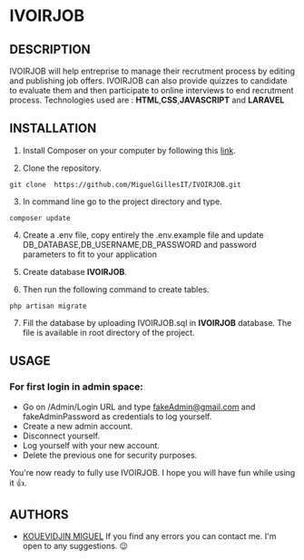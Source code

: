 
# IVOIRJOB

## DESCRIPTION
IVOIRJOB will help entreprise to manage their recrutment process by editing and publishing job offers. IVOIRJOB can also  provide quizzes to candidate to evaluate them and then participate to online interviews to end recrutment process. Technologies used are : **HTML**,**CSS**,**JAVASCRIPT** and **LARAVEL**

## INSTALLATION
1. Install Composer on your computer by following this [link](https://getcomposer.org/download/).

2. Clone the repository.
```
git clone  https://github.com/MiguelGillesIT/IVOIRJOB.git
```

3. In command line go to the project directory and type.

```
composer update
```
4. Create a .env file, copy entirely the .env.example file and update DB_DATABASE,DB_USERNAME,DB_PASSWORD and password parameters to fit to your application 

6.  Create database **IVOIRJOB**.

6. Then run the following command to create tables.

```
php artisan migrate
```

7. Fill the database by uploading IVOIRJOB.sql  in **IVOIRJOB** database. The file is available in root directory of the project.

## USAGE

### For first login in admin space:
* Go on /Admin/Login URL and type fakeAdmin@gmail.com and fakeAdminPassword as credentials to log yourself.
* Create a new admin account.
* Disconnect yourself.
* Log yourself with your new account.
* Delete the previous one for security purposes.

You're now ready to fully use IVOIRJOB. I hope you will have fun while using it 👍.

## AUTHORS

* [KOUEVIDJIN MIGUEL](https://github.com/MiguelGillesIT)
If you find any errors you can contact me. I'm open to any suggestions. 😉
